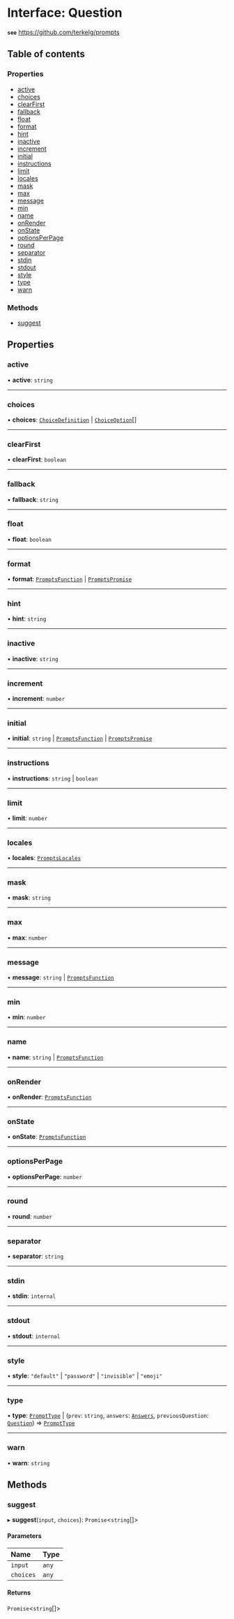 # Interface: Question

**`see`** https://github.com/terkelg/prompts

## Table of contents

### Properties

- [active](Question.md#active)
- [choices](Question.md#choices)
- [clearFirst](Question.md#clearfirst)
- [fallback](Question.md#fallback)
- [float](Question.md#float)
- [format](Question.md#format)
- [hint](Question.md#hint)
- [inactive](Question.md#inactive)
- [increment](Question.md#increment)
- [initial](Question.md#initial)
- [instructions](Question.md#instructions)
- [limit](Question.md#limit)
- [locales](Question.md#locales)
- [mask](Question.md#mask)
- [max](Question.md#max)
- [message](Question.md#message)
- [min](Question.md#min)
- [name](Question.md#name)
- [onRender](Question.md#onrender)
- [onState](Question.md#onstate)
- [optionsPerPage](Question.md#optionsperpage)
- [round](Question.md#round)
- [separator](Question.md#separator)
- [stdin](Question.md#stdin)
- [stdout](Question.md#stdout)
- [style](Question.md#style)
- [type](Question.md#type)
- [warn](Question.md#warn)

### Methods

- [suggest](Question.md#suggest)

## Properties

### active

• **active**: `string`

___

### choices

• **choices**: [`ChoiceDefinition`](ChoiceDefinition.md) \| [`ChoiceOption`](../README.md#choiceoption)[]

___

### clearFirst

• **clearFirst**: `boolean`

___

### fallback

• **fallback**: `string`

___

### float

• **float**: `boolean`

___

### format

• **format**: [`PromptsFunction`](../README.md#promptsfunction) \| [`PromptsPromise`](../README.md#promptspromise)

___

### hint

• **hint**: `string`

___

### inactive

• **inactive**: `string`

___

### increment

• **increment**: `number`

___

### initial

• **initial**: `string` \| [`PromptsFunction`](../README.md#promptsfunction) \| [`PromptsPromise`](../README.md#promptspromise)

___

### instructions

• **instructions**: `string` \| `boolean`

___

### limit

• **limit**: `number`

___

### locales

• **locales**: [`PromptsLocales`](PromptsLocales.md)

___

### mask

• **mask**: `string`

___

### max

• **max**: `number`

___

### message

• **message**: `string` \| [`PromptsFunction`](../README.md#promptsfunction)

___

### min

• **min**: `number`

___

### name

• **name**: `string` \| [`PromptsFunction`](../README.md#promptsfunction)

___

### onRender

• **onRender**: [`PromptsFunction`](../README.md#promptsfunction)

___

### onState

• **onState**: [`PromptsFunction`](../README.md#promptsfunction)

___

### optionsPerPage

• **optionsPerPage**: `number`

___

### round

• **round**: `number`

___

### separator

• **separator**: `string`

___

### stdin

• **stdin**: `internal`

___

### stdout

• **stdout**: `internal`

___

### style

• **style**: ``"default"`` \| ``"password"`` \| ``"invisible"`` \| ``"emoji"``

___

### type

• **type**: [`PromptType`](../README.md#prompttype) \| (`prev`: `string`, `answers`: [`Answers`](Answers.md), `previousQuestion`: [`Question`](Question.md)) => [`PromptType`](../README.md#prompttype)

___

### warn

• **warn**: `string`

## Methods

### suggest

▸ **suggest**(`input`, `choices`): `Promise`<`string`[]\>

#### Parameters

| Name | Type |
| :------ | :------ |
| `input` | `any` |
| `choices` | `any` |

#### Returns

`Promise`<`string`[]\>
